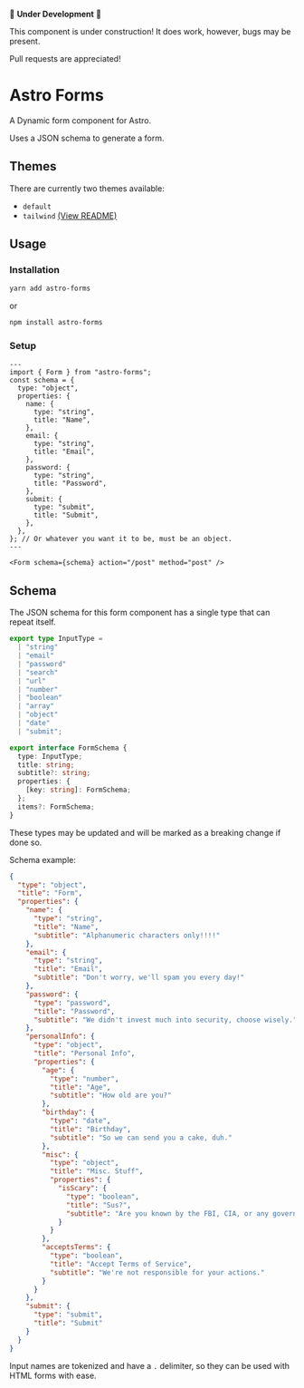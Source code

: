 🚧 **Under Development** 🚧

This component is under construction! It does work, however, bugs may be present.

Pull requests are appreciated!

# Astro Forms

A Dynamic form component for Astro.

Uses a JSON schema to generate a form.

## Themes

There are currently two themes available:

- `default`
- `tailwind` [(View README)](/packages/astro-forms/themes/tailwind/README.md)

## Usage

### Installation

```bash
yarn add astro-forms
```

or

```bash
npm install astro-forms
```

### Setup

```astro
---
import { Form } from "astro-forms";
const schema = {
  type: "object",
  properties: {
    name: {
      type: "string",
      title: "Name",
    },
    email: {
      type: "string",
      title: "Email",
    },
    password: {
      type: "string",
      title: "Password",
    },
    submit: {
      type: "submit",
      title: "Submit",
    },
  },
}; // Or whatever you want it to be, must be an object.
---

<Form schema={schema} action="/post" method="post" />
```

## Schema

The JSON schema for this form component has a single type that can repeat itself.

```ts
export type InputType =
  | "string"
  | "email"
  | "password"
  | "search"
  | "url"
  | "number"
  | "boolean"
  | "array"
  | "object"
  | "date"
  | "submit";

export interface FormSchema {
  type: InputType;
  title: string;
  subtitle?: string;
  properties: {
    [key: string]: FormSchema;
  };
  items?: FormSchema;
}
```

These types may be updated and will be marked as a breaking change if done so.

Schema example:

```json
{
  "type": "object",
  "title": "Form",
  "properties": {
    "name": {
      "type": "string",
      "title": "Name",
      "subtitle": "Alphanumeric characters only!!!!"
    },
    "email": {
      "type": "string",
      "title": "Email",
      "subtitle": "Don't worry, we'll spam you every day!"
    },
    "password": {
      "type": "password",
      "title": "Password",
      "subtitle": "We didn't invest much into security, choose wisely."
    },
    "personalInfo": {
      "type": "object",
      "title": "Personal Info",
      "properties": {
        "age": {
          "type": "number",
          "title": "Age",
          "subtitle": "How old are you?"
        },
        "birthday": {
          "type": "date",
          "title": "Birthday",
          "subtitle": "So we can send you a cake, duh."
        },
        "misc": {
          "type": "object",
          "title": "Misc. Stuff",
          "properties": {
            "isScary": {
              "type": "boolean",
              "title": "Sus?",
              "subtitle": "Are you known by the FBI, CIA, or any governmental body?"
            }
          }
        },
        "acceptsTerms": {
          "type": "boolean",
          "title": "Accept Terms of Service",
          "subtitle": "We're not responsible for your actions."
        }
      }
    },
    "submit": {
      "type": "submit",
      "title": "Submit"
    }
  }
}
```

Input names are tokenized and have a `.` delimiter, so they can be used with HTML forms with ease.
